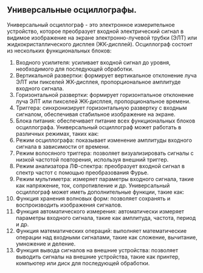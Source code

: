 ## Универсальные осциллографы.
Универсальный осциллограф - это электронное измерительное устройство, которое преобразует входной электрический сигнал в видимое изображение на экране электронно-лучевой трубки (ЭЛТ) или жидкокристаллического дисплея (ЖК-дисплей). Осциллограф состоит из нескольких функциональных блоков:
1. Входного усилителя: усиливает входной сигнал до уровня, необходимого для последующей обработки.
2. Вертикальной развертки: формирует вертикальное отклонение луча ЭЛТ или пикселей ЖК-дисплея, пропорциональное амплитуде входного сигнала.
3. Горизонтальной развертки: формирует горизонтальное отклонение луча ЭЛТ или пикселей ЖК-дисплея, пропорциональное времени.
4. Триггера: синхронизирует горизонтальную развертку с входным сигналом, обеспечивая стабильное изображение на экране.
5. Блока питания: обеспечивает питание всех функциональных блоков осциллографа.
Универсальный осциллограф может работать в различных режимах, таких как:
1. Режим осциллографа: показывает изменение амплитуды входного сигнала в зависимости от времени.
2. Режим волосяного триггера: позволяет визуализировать сигналы с низкой частотой повторения, используя внешний триггер.
3. Режим анализатора ЛФ-спектра: преобразует входной сигнал в спектр частот с помощью преобразования Фурье.
4. Режим мультиметра: измеряет параметры входного сигнала, такие как напряжение, ток, сопротивление и др.
Универсальный осциллограф может иметь дополнительные функции, такие как:
1. Функция хранения волновых форм: позволяет сохранять и воспроизводить изображения сигналов.
2. Функция автоматического измерения: автоматически измеряет параметры входного сигнала, такие как амплитуда, частота, период и др.
3. Функция математических операций: выполняет математические операции над входными сигналами, такие как сложение, вычитание, умножение и деление.
4. Функция вывода сигналов на внешние устройства: позволяет выводить сигналы на внешние устройства, такие как принтер, компьютер или диск для последующей обработки.
